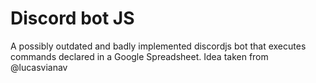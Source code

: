 # Discord bot JS

A possibly outdated and badly implemented discordjs bot that executes commands declared in a Google Spreadsheet.
Idea taken from @lucasvianav
